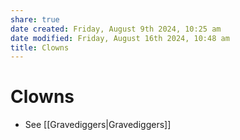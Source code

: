 ```yaml
---
share: true
date created: Friday, August 9th 2024, 10:25 am
date modified: Friday, August 16th 2024, 10:48 am
title: Clowns
---
```

  
# Clowns  
  
- See [[Gravediggers|Gravediggers]]